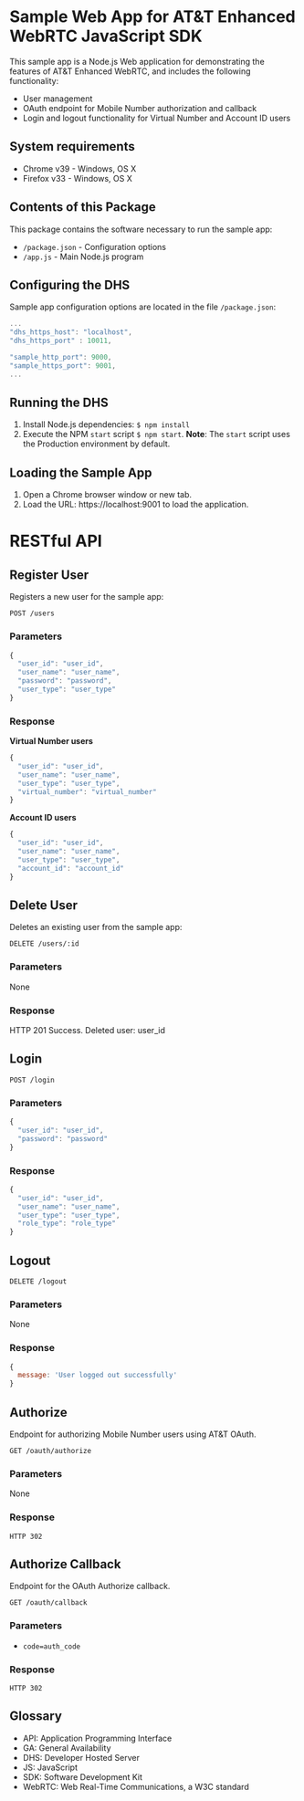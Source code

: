 # Sample Web App for AT&T Enhanced WebRTC JavaScript SDK

This sample app is a Node.js Web application for demonstrating the features of AT&T Enhanced WebRTC, and includes the following functionality:

* User management
* OAuth endpoint for Mobile Number authorization and callback
* Login and logout functionality for Virtual Number and Account ID users


## System requirements

* Chrome v39 - Windows, OS X
* Firefox v33 - Windows, OS X

## Contents of this Package

This package contains the software necessary to run the sample app:

- `/package.json` - Configuration options
- `/app.js` - Main Node.js program

## Configuring the DHS

Sample app configuration options are located in the file `/package.json`:

```javascript
...
"dhs_https_host": "localhost",
"dhs_https_port" : 10011,

"sample_http_port": 9000,
"sample_https_port": 9001,
...
```

## Running the DHS

1. Install Node.js dependencies: `$ npm install`
2. Execute the NPM `start` script `$ npm start`.
**Note**: The `start` script uses the Production environment by default.

## Loading the Sample App

1. Open a Chrome browser window or new tab.
2. Load the URL: https://localhost:9001 to load the application.

# RESTful API

## Register User

Registers a new user for the sample app:

```
POST /users
```

### Parameters

``` javascript
{
  "user_id": "user_id",
  "user_name": "user_name",
  "password": "password",
  "user_type": "user_type"
}
```

### Response

**Virtual Number users**

``` javascript
{
  "user_id": "user_id",
  "user_name": "user_name",
  "user_type": "user_type",
  "virtual_number": "virtual_number"
}
```

**Account ID users**

``` javascript
{
  "user_id": "user_id",
  "user_name": "user_name",
  "user_type": "user_type",
  "account_id": "account_id"
}
```


## Delete User

Deletes an existing user from the sample app:

```
DELETE /users/:id
```

### Parameters
None

### Response
HTTP 201 Success. Deleted user: user_id


## Login
```
POST /login
```

### Parameters

```Javascript
{
  "user_id": "user_id",
  "password": "password"
}
```

### Response

``` javascript
{
  "user_id": "user_id",
  "user_name": "user_name",
  "user_type": "user_type",
  "role_type": "role_type"
}
```

## Logout
```
DELETE /logout
```

### Parameters
None

### Response

``` javascript
{
  message: 'User logged out successfully'
}
```

## Authorize

Endpoint for authorizing Mobile Number users using AT&T OAuth.


```
GET /oauth/authorize
```

### Parameters
None

### Response
`HTTP 302`


## Authorize Callback

Endpoint for the OAuth Authorize callback.

```
GET /oauth/callback
```

### Parameters

* `code=auth_code`

### Response

`HTTP 302`


## Glossary

* API: Application Programming Interface
* GA: General Availability
* DHS: Developer Hosted Server
* JS: JavaScript
* SDK: Software Development Kit
* WebRTC: Web Real-Time Communications, a W3C standard
